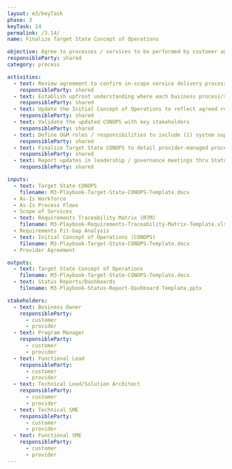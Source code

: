 ```yaml
---
layout: m3/keyTask
phase: 3
keyTask: 14
permalink: /3.14/
name: Finalize Target State Concept of Operations

objective: Agree to processes / services to be performed by customer agency vs provider to finalize Target State Concept of Operations.
responsibleParty: shared
category: process

activities: 
  - text: Review agreement to confirm in-scope service delivery processes vice target state requirements
    responsibleParty: shared
  - text: Establish upfront understanding where each business process/service will be performed (in-house vs provider)
    responsibleParty: shared
  - text: Update the Initial Concept of Operations to reflect agreed roles and delivery responsibilities
    responsibleParty: shared
  - text: Validate the updated CONOPS with key stakeholders
    responsibleParty: shared
  - text: Define O&M roles / responsibilities to include (1) system support (2) incident management (3) change & release process (4) SLA oversight (5) governance 
    responsibleParty: shared
  - text: Finalize Target State CONOPS to detail provider-managed processes and the retained agency organization
    responsibleParty: shared
  - text: Report updates in leadership / governance meetings thru Status Reports/Dashboards
    responsibleParty: shared

inputs:
  - text: Target State CONOPS
    filename: M3-Playbook-Target-State-CONOPS-Template.docx
  - As-Is Workforce
  - As-Is Process Flows
  - Scope of Services
  - text: Requirements Traceability Matrix (RTM)
    filename: M3-Playbook-Requirements-Traceability-Matrix-Template.xlsx
  - Requirements Fit-Gap Analysis
  - text: Initial Concept of Operations (CONOPS)
    filename: M3-Playbook-Target-State-CONOPS-Template.docx
  - Provider Agreement

outputs:
  - text: Target State Concept of Operations
    filename: M3-Playbook-Target-State-CONOPS-Template.docx
  - text: Status Reports/Dashboards
    filename: M3-Playbook-Status-Report-Dashboard-Template.pptx

stakeholders:
  - text: Business Owner
    responsibleParty:
      - customer
      - provider
  - text: Program Manager
    responsibleParty:
      - customer
      - provider
  - text: Functional Lead
    responsibleParty:
      - customer
      - provider
  - text: Technical Lead/Solution Architect
    responsibleParty:
      - customer
      - provider
  - text: Technical SME
    responsibleParty:
      - customer
      - provider
  - text: Functional SME
    responsibleParty:
      - customer
      - provider
---
```

